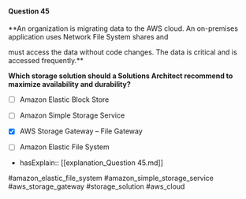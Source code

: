 #### Question  45


**An organization is migrating data to the AWS cloud. An on-premises application uses Network File System shares and

must access the data without code changes. The data is critical and is accessed frequently.**


**Which storage solution should a Solutions Architect recommend to maximize availability and durability?**


- [ ] Amazon Elastic Block Store


- [ ] Amazon Simple Storage Service


- [x] AWS Storage Gateway – File Gateway


- [ ] Amazon Elastic File System



- hasExplain:: [[explanation_Question  45.md]]

#amazon_elastic_file_system #amazon_simple_storage_service #aws_storage_gateway #storage_solution #aws_cloud 